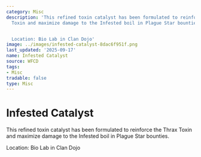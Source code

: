 ```yaml
---
category: Misc
description: 'This refined toxin catalyst has been formulated to reinforce the Thrax
  Toxin and maximize damage to the Infested boil in Plague Star bounties.


  Location: Bio Lab in Clan Dojo'
image: ../images/infested-catalyst-8dac6f951f.png
last_updated: '2025-09-17'
name: Infested Catalyst
source: WFCD
tags:
- Misc
tradable: false
type: Misc
---
```


# Infested Catalyst

This refined toxin catalyst has been formulated to reinforce the Thrax Toxin and maximize damage to the Infested boil in Plague Star bounties.

Location: Bio Lab in Clan Dojo


